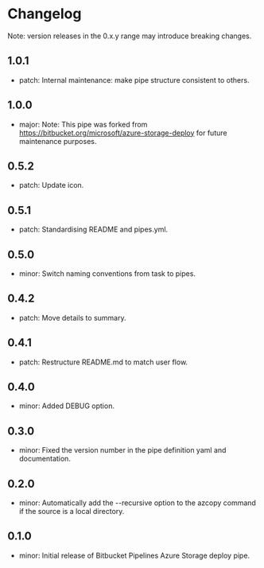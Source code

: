 # Changelog
Note: version releases in the 0.x.y range may introduce breaking changes.

## 1.0.1

- patch: Internal maintenance: make pipe structure consistent to others.

## 1.0.0

- major: Note: This pipe was forked from https://bitbucket.org/microsoft/azure-storage-deploy for future maintenance purposes.

## 0.5.2

- patch: Update icon.

## 0.5.1

- patch: Standardising README and pipes.yml.

## 0.5.0

- minor: Switch naming conventions from task to pipes.

## 0.4.2

- patch: Move details to summary.

## 0.4.1

- patch: Restructure README.md to match user flow.

## 0.4.0

- minor: Added DEBUG option.

## 0.3.0

- minor: Fixed the version number in the pipe definition yaml and documentation.

## 0.2.0

- minor: Automatically add the --recursive option to the azcopy command if the source is a local directory.

## 0.1.0

- minor: Initial release of Bitbucket Pipelines Azure Storage deploy pipe.

